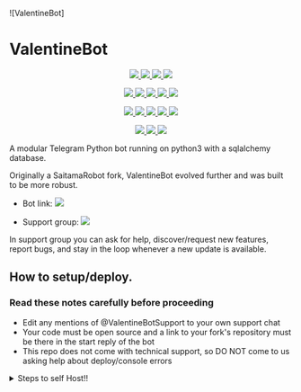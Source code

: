 ![ValentineBot]
# ValentineBot 
<p align="center">
<a href="https://www.codacy.com/gh/HoldMySoul/ValentineBot/dashboard?utm_source=github.com&amp;utm_medium=referral&amp;utm_content=HoldMySoul/ValentineBot&amp;utm_campaign=Badge_Grade" alt="Codacy Badge">
<img src="https://app.codacy.com/project/badge/Grade/972e73015aaa4096bf109a79acae8afb" /> </a>
<a href="https://github.com/HoldMySoul/ValentineBot" alt="Libraries.io dependency status for GitHub repo"> <img src="https://img.shields.io/librariesio/github/HoldMySoul/ValentineBot?style=flat&logo=github&color=red" /> </a>
<a href="https://github.com/HoldMySoul/ValentineBot/network/members" alt="GitHub stars"> <img src="https://img.shields.io/github/stars/HoldMySoul/ValentineBot?style=flat&logo=github&color=yellow" /> </a>
<a href="https://github.com/HoldMySoul/ValentineBot/network/members" alt="GitHub forks"> <img src="https://img.shields.io/github/forks/HoldMySoul/ValentineBot" /> </a>
</p>
<p align="center">
<a href="https://github.com/HoldMySoul/ValentineBot" alt="GitHub commit activity"> <img src="https://img.shields.io/github/commit-activity/m/HoldMySoul/ValentineBot" /> </a>
<a href="https://github.com/HoldMySoul/ValentineBot/graphs/contributors" alt="GitHub contributors"> <img src="https://img.shields.io/github/contributors/HoldMySoul/ValentineBot?style=flat&logo=github" /> </a>
<a href="https://github.com/HoldMySoul/ValentineBot" alt="GitHub closed pull requests"> <img src="https://img.shields.io/github/issues-pr-closed-raw/HoldMySoul/ValentineBot?color=success" /> </a>
<a href="https://github.com/HoldMySoul/ValentineBot" alt="GitHub issues"> <img src="https://img.shields.io/github/issues-raw/HoldMySoul/ValentineBot?style=flat&logo=github&color=red" /> </a>
<a href="https://github.com/HoldMySoul/ValentineBot" alt="GitHub closed issues"> <img src="https://img.shields.io/github/issues-closed-raw/HoldMySoul/ValentineBot?style=flat&logo=github&color=success" /> </a>
</p>
<p align="center">
<a href="https://www.python.org/" alt="made-with-python"> <img src="https://img.shields.io/badge/made%20with-Python-1f425f.svg?style=flat&logo=python&color=blue" /> </a>
<a href="https://github.com/HoldMySoul/ValentineBot" alt="Python supported versions"> <img src="https://img.shields.io/badge/python-3.6%20%7C%203.7%20%7C%203.8%20%7C%203.9%20%7C%203.10-blue" /> </a>
<a href="https://github.com/HoldMySoul/ValentineBot" alt="pypi version"> <img src="https://img.shields.io/badge/pypi-v13.9-blue" /> </a>
<a href="https://github.com/HoldMySoul/ValentineBot" alt="GitHub repo size"> <img src="https://img.shields.io/github/repo-size/HoldMySoul/ValentineBot" /> </a>
<a href="https://github.com/HoldMySoul/ValentineBot/blob/master/LICENSE" alt="GPLv3 license"> <img src="https://img.shields.io/github/license/HoldMySoul/ValentineBot?style=flat&logo=github&color=success" /> </a>
</p>
<p align="center">
<a href="" alt="HoldMySoul"> <img src="https://img.shields.io/badge/built%20by-HoldMySoul-blue" /> </a>
<a href="https://github.com/HoldMySoul/ValentineBot/graphs/commit-activity" alt="Maintenance"> <img src="https://img.shields.io/badge/maintained%3F-yes-blue.svg" /> </a>
<a href="https://makeapullrequest.com" alt="PRs Welcome"> <img src="https://img.shields.io/badge/PRs-welcome-blue.svg" /> </a>
</p>

A modular Telegram Python bot running on python3 with a sqlalchemy database.

Originally a SaitamaRobot fork, ValentineBot evolved further and was built to be more robust. 

* Bot link:  <a href="https://t.me/ytvalentine_bot" alt="ValentineBot"> <img src="https://img.shields.io/badge/%F0%9F%A4%96%20-ValentineBot-blue" /> </a>

* Support group:  <a href="https://t.me/none" alt="ValentineBotSupport"> <img src="https://aleen42.github.io/badges/src/telegram.svg" /> </a>


In support group you can ask for help, discover/request new features, report bugs, and stay in the loop whenever a new update is available. 


## How to setup/deploy.

### Read these notes carefully before proceeding 
 - Edit any mentions of @ValentineBotSupport to your own support chat
 - Your code must be open source and a link to your fork's repository must be there in the start reply of the bot
 - This repo does not come with technical support, so DO NOT come to us asking help about deploy/console errors
 
<details>
  <summary>Steps to self Host!! </summary>

  ## Setting up the bot (Read this before trying to use!):
Please make sure to use python3.6, as I cannot guarantee everything will work as expected on older Python versions!
This is because markdown parsing is done by iterating through a dict, which is ordered by default in 3.6.

  ### Configuration

There are two possible ways of configuring your bot: a config.py file, or ENV variables.

The preferred version is to use a `config.py` file, as it makes it easier to see all your settings grouped together.
This file should be placed in your `ValentineBot` folder, alongside the `__main__.py` file. 
This is where your bot token will be loaded from, as well as your database URI (if you're using a database), and most of
your other settings.

It is recommended to import sample_config and extend the Config class, as this will ensure your config contains all
defaults set in the sample_config, hence making it easier to upgrade.

An example `config.py` file could be:
```
from ValentineBot.sample_config import Config

class Development(Config):
    OWNER_ID = 254318997  # your telegram ID
    OWNER_USERNAME = "SonOfLars"  # your telegram username
    API_KEY = "your bot api key"  # your api key, as provided by the @botfather
    SQLALCHEMY_DATABASE_URI = 'postgresql://username:password@localhost:5432/database'  # sample db credentials
    JOIN_LOGGER = '-1234567890' # some group chat that your bot is a member of
    USE_JOIN_LOGGER = True
    SUDO_USERS = [18673980, 83489514]  # List of id's for users which have sudo access to the bot.
    LOAD = []
    NO_LOAD = ['translation']
```

If you can't have a config.py file (EG on Heroku), it is also possible to use environment variables.
So just go and read the config sample file. 

  ### Python dependencies

Install the necessary Python dependencies by moving to the project directory and running:

`pip3 install -r requirements.txt`

This will install all the necessary python packages.

  ### Database

If you wish to use a database-dependent module (eg: locks, notes, userinfo, users, filters, welcomes),
you'll need to have a database installed on your system. I use Postgres, so I recommend using it for optimal compatibility.

In the case of Postgres, this is how you would set up a database on a Debian/ubuntu system. Other distributions may vary.

- install postgresql:

`sudo apt-get update && sudo apt-get install postgresql`

- change to the Postgres user:

`sudo su - postgres`

- create a new database user (change YOUR_USER appropriately):

`createuser -P -s -e YOUR_USER`

This will be followed by you need to input your password.

- create a new database table:

`createdb -O YOUR_USER YOUR_DB_NAME`

Change YOUR_USER and YOUR_DB_NAME appropriately.

- finally:

`psql YOUR_DB_NAME -h YOUR_HOST YOUR_USER`

This will allow you to connect to your database via your terminal.
By default, YOUR_HOST should be 0.0.0.0:5432.

You should now be able to build your database URI. This will be:

`sqldbtype://username:pw@hostname:port/db_name`

Replace sqldbtype with whichever DB you're using (eg Postgres, MySQL, SQLite, etc)
repeat for your username, password, hostname (localhost?), port (5432?), and DB name.

  ## Modules
   ### Setting load order.

The module load order can be changed via the `LOAD` and `NO_LOAD` configuration settings.
These should both represent lists.

If `LOAD` is an empty list, all modules in `modules/` will be selected for loading by default.

If `NO_LOAD` is not present or is an empty list, all modules selected for loading will be loaded.

If a module is in both `LOAD` and `NO_LOAD`, the module will not be loaded - `NO_LOAD` takes priority.

   ### Creating your own modules.

Creating a module has been simplified as much as possible - but do not hesitate to suggest further simplification.

All that is needed is that your .py file is in the modules folder.

To add commands, make sure to import the dispatcher via

`from ValentineBot import dispatcher`.

You can then add commands using the usual

`dispatcher.add_handler()`.

Assigning the `__help__` variable to a string describing this modules' available
commands will allow the bot to load it and add the documentation for
your module to the `/help` command. Setting the `__mod_name__` variable will also allow you to use a nicer, user-friendly name for a module.

The `__migrate__()` function is used for migrating chats - when a chat is upgraded to a supergroup, the ID changes, so 
it is necessary to migrate it in the DB.

The `__stats__()` function is for retrieving module statistics, eg number of users, number of chats. This is accessed 
through the `/stats` command, which is only available to the bot owner.

## Starting the bot.

Once you've set up your database and your configuration is complete, simply run (Linux):

`python3 -m ValentineBot`

For queries or any issues regarding the bot please open an issue ticket or visit us at [ValentineBotSupport](https://t.me/----)


## Credits
The bot is based on the original work done by [PaulSonOfLars](https://github.com/PaulSonOfLars) and [AnimeKaizoku](https://github.com/AnimeKaizoku)
All original credits go to Paul and AnimeKaizoku, Without their efforts, this fork would not have been possible!

Any other authorship/credits can be seen through the commits.

Should any be missing kindly let us know at [ValentineBotSupport](https://t.me/none yet) or simply submit a pull request on the readme.
#   V a l e n t i n e B o t  
 